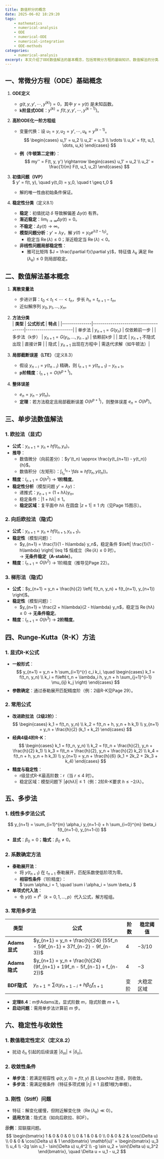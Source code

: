 ```yaml
---
title: 数值积分的概念
date: 2025-06-02 18:29:20
tags:
    - mathematics
    - numerical-analysis
    - ODE
    - numerical-ODE
    - numerical-integration
    - ODE-methods
categories:
    - numerical-analysis
excerpt: 本文介绍了ODE数值解法的基本概念，包括常微分方程的基础知识、数值解法的分类、单步法和多步法的具体实现，以及稳定性和收敛性的分析。重点讨论了欧拉法、向后欧拉法、梯形法、Runge-Kutta方法和多步法的特点和应用。
---
```

## **一、常微分方程（ODE）基础概念**
1. **ODE定义**  
   - $g(t, y, y', \cdots, y^{(k)}) = 0$，其中 $y = y(t)$ 是未知函数。  
   - **k阶显式ODE**：$y^{(k)} = f(t, y, y', \cdots, y^{(k-1)})$。  

2. **高阶ODE化一阶方程组**  
   - 变量代换：设 $u_1 = y, u_2 = y', \cdots, u_k = y^{(k-1)}$。  
     $$
     \begin{cases}
     u_1' = u_2 \\
     u_2' = u_3 \\
     \vdots \\
     u_k' = f(t, u_1, \dots, u_k)
     \end{cases}
     $$
   - **例（牛顿第二定律）**：  
     $$
     my'' = F(t, y, y') \rightarrow 
     \begin{cases}
     u_1' = u_2 \\
     u_2' = \frac{1}{m} F(t, u_1, u_2)
     \end{cases}
     $$

3. **初值问题（IVP）**  
   $
   y' = f(t, y), \quad y(t_0) = y_0, \quad t \geq t_0
   $
   - 解的唯一性由初始条件保证。

4. **稳定性分类**（定义8.1）  
   - **稳定**：初值扰动 $\delta$ 导致解偏差 $\Delta y(t)$ 有界。  
   - **渐近稳定**：$\lim_{t \to \infty} \Delta y(t) = 0$。  
   - **不稳定**：$\Delta y(t) \to \infty$。  
   - **模型问题分析**：$y' = \lambda y$，解 $y(t) = y_0 e^{\lambda(t-t_0)}$。  
     - 稳定当 $\operatorname{Re}(\lambda) \leq 0$；渐近稳定当 $\operatorname{Re}(\lambda) < 0$。  
   - **非线性问题局部稳定性**：  
     - 雅可比矩阵 $J = \frac{\partial f}{\partial y}$，特征值 $\lambda_k$ 满足 $\operatorname{Re}(\lambda_k) \leq 0$ 则局部稳定。


## **二、数值解法基本概念**
1. **离散变量法**  
   - 步进计算：$t_0 < t_1 < \cdots < t_n$，步长 $h_n = t_{n+1} - t_n$。  
   - 近似解序列 $y_0, y_1, \dots, y_n$。  

2. **方法分类**  
   | **类型**       | **公式形式**                          | **特点**               |
   |---------------|---------------------------------------|------------------------|
   | 单步法         | $y_{n+1} = G(y_n)$                | 仅依赖前一步           |
   | 多步法（k步）  | $y_{n+1} = G(y_n, \dots, y_{n-k})$ | 依赖前k步             |
   | 显式          | $y_{n+1}$ 不隐式出现             | 直接计算              |
   | 隐式          | $y_{n+1}$ 出现在方程中           | 需迭代求解（如牛顿法）|

3. **局部截断误差（LTE）**（定义8.3）  
   - 假设 $y_{n-i} = y(t_{n-i})$ 精确，则 $l_{n+1} = y(t_{n+1}) - y_{n+1}$。  
   - **p阶精度**：$l_{n+1} = O(h^{p+1})$。  

4. **整体误差**  
   - $e_n = y_n - y(t_n)$。  
   - **定理**：若方法稳定且局部截断误差 $O(h^{p+1})$，则整体误差 $e_n = O(h^p)$。  


## **三、单步法数值解法**
### **1. 欧拉法（显式）**  
   - **公式**：$y_{n+1} = y_n + h f(t_n, y_n)$。  
   - **推导**：  
     - 数值微分（向前差分）：$y'(t_n) \approx \frac{y(t_{n+1}) - y(t_n)}{h}$。  
     - 数值积分（左矩形）：$\int_{t_n}^{t_{n+1}} f ds \approx h f(t_n, y(t_n))$。  
   - **精度**：$l_{n+1} = O(h^2)$ → **1阶精度**。  
   - **稳定性分析**（模型问题 $y' = \lambda y$)：  
     - 递推式：$y_{n+1} = (1 + h\lambda) y_n$。  
     - 稳定条件：$|1 + h\lambda| \leq 1$。  
     - **稳定区域**：复平面中 $h\lambda$ 在圆盘 $|z+1| \leq 1$ 内（见Page 15图示）。  

### **2. 向后欧拉法（隐式）**  
   - **公式**：$y_{n+1} = y_n + h f(t_{n+1}, y_{n+1})$。  
   - **稳定性**（模型问题）：  
     - $y_{n+1} = \frac{1}{1 - h\lambda} y_n$，稳定条件 $\left| \frac{1}{1 - h\lambda} \right| \leq 1$ 恒成立（$\operatorname{Re}(\lambda) \leq 0$ 时）。  
     → **无条件稳定（A-stable）**。  
   - **精度**：$l_{n+1} = O(h^2)$ → 1阶精度（推导见Page 22）。  

### **3. 梯形法（隐式）**  
   - **公式**：$y_{n+1} = y_n + \frac{h}{2} \left[ f(t_n, y_n) + f(t_{n+1}, y_{n+1}) \right]$。  
   - **稳定性**（模型问题）：  
     - $y_{n+1} = \frac{2 + h\lambda}{2 - h\lambda} y_n$，稳定当 $\operatorname{Re}(h\lambda) \leq 0$ → **无条件稳定**。  
   - **精度**：$l_{n+1} = O(h^3)$ → **2阶精度**。  


## **四、Runge-Kutta（R-K）方法**
### **1. 显式R-K公式**  
   - **一般形式**：  
     $$
     y_{n+1} = y_n + h \sum_{i=1}^{r} c_i k_i, \quad 
     \begin{cases}
     k_1 = f(t_n, y_n) \\
     k_i = f\left( t_n + \lambda_i h, y_n + h \sum_{j=1}^{i-1} \mu_{ij} k_j \right)
     \end{cases}
     $$  
   - **参数确定**：通过泰勒展开匹配精度阶（例：2级R-K见Page 29）。  

### **2. 常用公式**  
   - **改进欧拉法（2级2阶）**：  
     $$
     \begin{cases}
     k_1 = f(t_n, y_n) \\
     k_2 = f(t_n + h, y_n + h k_1) \\
     y_{n+1} = y_n + \frac{h}{2} (k_1 + k_2)
     \end{cases}
     $$  
   - **经典4级4阶R-K**：  
     $$
     \begin{cases}
     k_1 = f(t_n, y_n) \\
     k_2 = f(t_n + \frac{h}{2}, y_n + \frac{h}{2} k_1) \\
     k_3 = f(t_n + \frac{h}{2}, y_n + \frac{h}{2} k_2) \\
     k_4 = f(t_n + h, y_n + h k_3) \\
     y_{n+1} = y_n + \frac{h}{6} (k_1 + 2k_2 + 2k_3 + k_4)
     \end{cases}
     $$
   - **精度与稳定性**：  
     - r级显式R-K最高阶数：r（当 $r \leq 4$ 时）。  
     - 稳定区域：模型问题下 $|\phi(h\lambda)| \leq 1$（例：2阶R-K要求 $h \leq -2/\lambda$）。  


## **五、多步法**
### **1. 线性多步法公式**  
   $$
   y_{n+1} = \sum_{i=1}^{m} \alpha_i y_{n+1-i} + h \sum_{i=0}^{m} \beta_i f(t_{n+1-i}, y_{n+1-i})
   $$
   - **显式**：$\beta_0 = 0$；**隐式**：$\beta_0 \neq 0$。  

### **2. 系数确定方法**  
   - **泰勒展开法**：  
     - 将 $y(t_{n+1})$ 在 $t_{n+1}$ 泰勒展开，匹配系数使低阶项为零。  
     - **相容性条件**（1阶精度）：  
       $
       \sum \alpha_i = 1, \quad \sum i \alpha_i = \sum \beta_i
       $  
   - **单项式代入法**：  
     - 令 $y(t) = t^k$（$k=0,1,\dots,p$）代入公式，解方程组。  

### **3. 常用多步法**  
   | **类型**       | **公式**                                                                 | **阶数** | **稳定阈值** |
   |---------------|--------------------------------------------------------------------------|----------|--------------|
   | **Adams显式** | $y_{n+1} = y_n + \frac{h}{24} (55f_n - 59f_{n-1} + 37f_{n-2} - 9f_{n-3})$ | 4        | $-3/10$  |
   | **Adams隐式** | $y_{n+1} = y_n + \frac{h}{24} (9f_{n+1} + 19f_n - 5f_{n-1} + f_{n-2})$    | 4        | $-3$     |
   | **BDF隐式**   | $y_{n+1} = \sum \alpha_i y_{n+1-i} + h \beta_0 f_{n+1}$                  | 变阶     | 大稳定区域   |

   - **定理8.4**：m步Adams法，显式阶数 $m$，隐式阶数 $m+1$。  
   - **启动问题**：需用单步法计算前 $m$ 步。  


## **六、稳定性与收敛性**
### **1. 数值稳定性定义**（定义8.2）  
   - 扰动 $\delta_n$ 引起的后续误差 $|\delta_m| \leq |\delta_n|$。  

### **2. 收敛性条件**  
   - **单步法**：若满足相容性 $\varphi(t,y,0) = f(t,y)$ 且 Lipschitz 连续，则收敛。  
   - **多步法**：需满足根条件（特征多项式根 $|r_i| \leq 1$ 且模1根为单根）。  

### **3. 刚性（Stiff）问题**  
   - 特征：解变化缓慢，但附近解变化快（$\operatorname{Re}(\lambda_k) \ll 0$）。  
   - **适用方法**：隐式法（如向后欧拉、BDF）。  



**示例**：双联摆问题。  
$$
\begin{bmatrix}
1 & 0 & 0 & 0 \\
0 & 1 & 0 & 0 \\
0 & 0 & 2 & \cos(\Delta u) \\
0 & 0 & \cos(\Delta u) & 1
\end{bmatrix}
\mathbf{u}' = 
\begin{bmatrix}
u_3 \\
u_4 \\
-2g \sin u_1 - \sin(\Delta u) u_4^2 \\
-g \sin u_2 + \sin(\Delta u) u_3^2
\end{bmatrix}, \quad \Delta u = u_1 - u_2
$$

